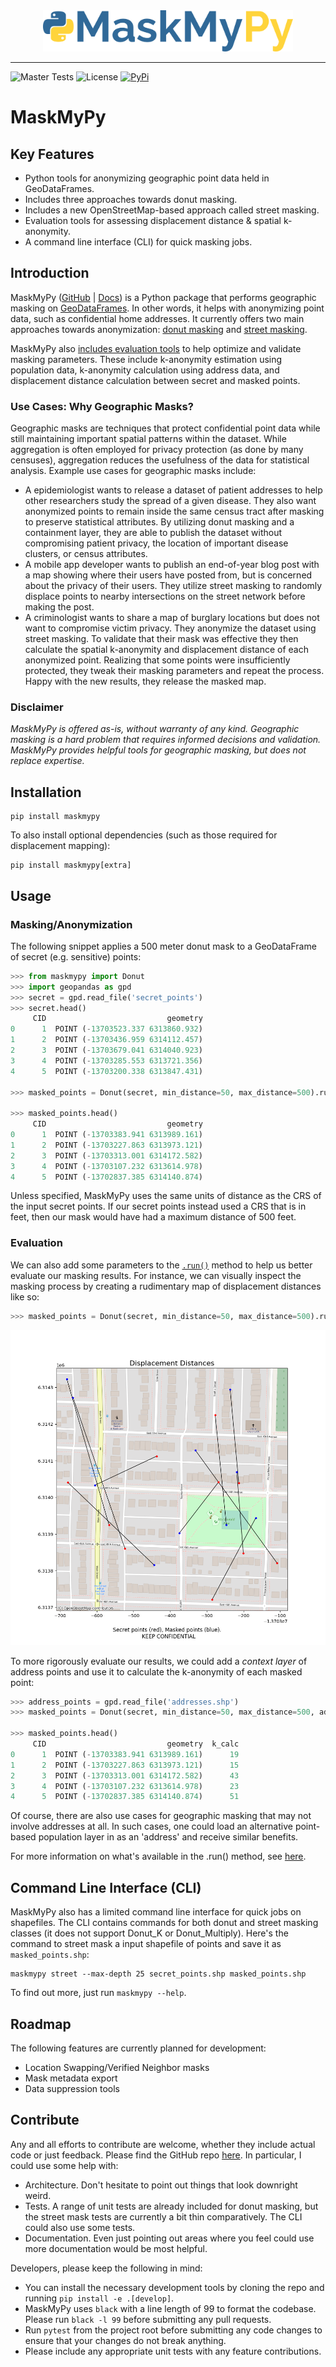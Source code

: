 <div style="text-align:center; width: 100%;"><img src="assets/logo.png" width=400px style="max-width: 400px;"></div>

-----



![Master Tests](https://img.shields.io/github/checks-status/TheTinHat/maskmyxyz/master)
![License](https://img.shields.io/github/license/TheTinHat/MaskMyPy)
[![PyPi](https://img.shields.io/pypi/v/maskmypy)](https://pypi.org/project/maskmypy/)

# MaskMyPy
## Key Features

- Python tools for anonymizing geographic point data held in GeoDataFrames.
- Includes three approaches towards donut masking.
- Includes a new OpenStreetMap-based approach called street masking.
- Evaluation tools for assessing displacement distance & spatial k-anonymity.
- A command line interface (CLI) for quick masking jobs.
## Introduction

MaskMyPy ([GitHub](https://github.com/TheTinHat/MaskMyPy) | [Docs](https://thetinhat.github.io/MaskMyPy/)) is a Python package that performs geographic masking on [GeoDataFrames](http://geopandas.org/data_structures.html). In other words, it helps with anonymizing point data, such as confidential home addresses. It currently offers two main approaches towards anonymization: [donut masking](donut.md) and [street masking](street.md).

MaskMyPy also [includes evaluation tools](tools.md) to help optimize and validate masking parameters. These include k-anonymity estimation using population data, k-anonymity calculation using address data, and displacement distance calculation between secret and masked points.

### Use Cases: Why Geographic Masks?
Geographic masks are techniques that protect confidential point data while still maintaining important spatial patterns within the dataset. While aggregation is often employed for privacy protection (as done by many censuses), aggregation reduces the usefulness of the data for statistical analysis.  Example use cases for geographic masks include:

- A epidemiologist wants to release a dataset of patient addresses to help other researchers study the spread of a given disease. They also want anonymized points to remain inside the same census tract after masking to preserve statistical attributes. By utilizing donut masking and a containment layer, they are able to publish the dataset without compromising patient privacy, the location of important disease clusters, or census attributes.
- A mobile app developer wants to publish an end-of-year blog post with a map showing where their users have posted from, but is concerned about the privacy of their users. They utilize street masking to randomly displace points to nearby intersections on the street network before making the post.
- A criminologist wants to share a map of burglary locations but does not want to compromise victim privacy. They anonymize the dataset using street masking. To validate that their mask was effective they then calculate the spatial k-anonymity and displacement distance of each anonymized point. Realizing that some points were insufficiently protected, they tweak their masking parameters and repeat the process. Happy with the new results, they release the masked map.


### Disclaimer
*MaskMyPy is offered as-is, without warranty of any kind. Geographic masking is a hard problem that requires informed decisions and validation. MaskMyPy provides helpful tools for geographic masking, but does not replace expertise.*

## Installation
```shell
pip install maskmypy
```
To also install optional dependencies (such as those required for displacement mapping):
```shell
pip install maskmypy[extra]
```


## Usage

### Masking/Anonymization
The following snippet applies a 500 meter donut mask to a GeoDataFrame of secret (e.g. sensitive) points:

```python
>>> from maskmypy import Donut
>>> import geopandas as gpd
>>> secret = gpd.read_file('secret_points')
>>> secret.head()
     CID                           geometry
0      1  POINT (-13703523.337 6313860.932)
1      2  POINT (-13703436.959 6314112.457)
2      3  POINT (-13703679.041 6314040.923)
3      4  POINT (-13703285.553 6313721.356)
4      5  POINT (-13703200.338 6313847.431)

>>> masked_points = Donut(secret, min_distance=50, max_distance=500).run()

>>> masked_points.head()
     CID                           geometry
0      1  POINT (-13703383.941 6313989.161)
1      2  POINT (-13703227.863 6313973.121)
2      3  POINT (-13703313.001 6314172.582)
3      4  POINT (-13703107.232 6313614.978)
4      5  POINT (-13702837.385 6314140.874)
```

Unless specified, MaskMyPy uses the same units of distance as the CRS of the input secret points. If our secret points instead used a CRS that is in feet, then our mask would have had a maximum distance of 500 feet.


### Evaluation
We can also add some parameters to the [`.run()`](tools.md#shortcut-evaluation-using-run) method to help us better evaluate our masking results. For instance, we can visually inspect the masking process by creating a rudimentary map of displacement distances like so:

```python
>>> masked_points = Donut(secret, min_distance=50, max_distance=500).run(map_displacement=True)
```

![Displacement Map](assets/displacement_map.png)

To more rigorously evaluate our results, we could add a *context layer* of address points and use it to calculate the k-anonymity of each masked point:

```python
>>> address_points = gpd.read_file('addresses.shp')
>>> masked_points = Donut(secret, min_distance=50, max_distance=500, address=address_points).run(calculate_k=True)

>>> masked_points.head()
     CID                           geometry  k_calc
0      1  POINT (-13703383.941 6313989.161)      19
1      2  POINT (-13703227.863 6313973.121)      15
2      3  POINT (-13703313.001 6314172.582)      43
3      4  POINT (-13703107.232 6313614.978)      23
4      5  POINT (-13702837.385 6314140.874)      51
```
Of course, there are also use cases for geographic masking that may not involve addresses at all. In such cases, one could load an alternative point-based population layer in as an 'address' and receive similar benefits.

For more information on what's available in the .run() method, see [here](tools.md#shortcut-evaluation-using-run).


## Command Line Interface (CLI)

MaskMyPy also has a limited command line interface for quick jobs on shapefiles. The CLI contains commands for both donut and street masking classes (it does not support Donut_K or Donut_Multiply). Here's the command to street mask a input shapefile of points and save it as `masked_points.shp`:

```shell
maskmypy street --max-depth 25 secret_points.shp masked_points.shp
```

To find out more, just run `maskmypy --help`.

## Roadmap
The following features are currently planned for development:

- Location Swapping/Verified Neighbor masks
- Mask metadata export
- Data suppression tools

## Contribute
Any and all efforts to contribute are welcome, whether they include actual code or just feedback. Please find the GitHub repo [here](https://github.com/TheTinHat/MaskMyPy). In particular, I could use some help with:

- Architecture. Don't hesitate to point out things that look downright weird.
- Tests. A range of unit tests are already included for donut masking, but the street mask tests are currently a bit thin comparatively. The CLI could also use some tests.
- Documentation. Even just pointing out areas where you feel could use more documentation would be most helpful.

Developers, please keep the following in mind:

- You can install the necessary development tools by cloning the repo and running  `pip install -e .[develop]`.
- MaskMyPy uses `black` with a line length of 99 to format the codebase. Please run `black -l 99` before submitting any pull requests.
- Run `pytest` from the project root before submitting any code changes to ensure that your changes do not break anything.
- Please include any appropriate unit tests with any feature contributions.